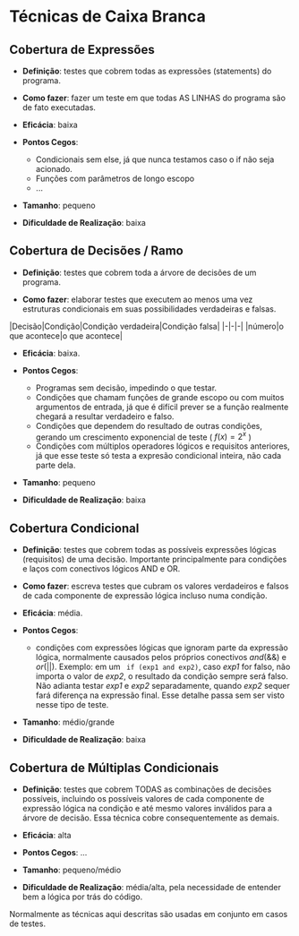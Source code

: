 # Técnicas de Caixa Branca

## Cobertura de Expressões

- **Definição**: testes que cobrem todas as expressões (statements) do programa.

- **Como fazer**: fazer um teste em que todas AS LINHAS do programa são de fato executadas.

- **Eficácia**: baixa

- **Pontos Cegos**:
    - Condicionais sem else, já que nunca testamos caso o if não seja acionado.
    - Funções com parâmetros de longo escopo
    - ...

- **Tamanho**: pequeno

- **Dificuldade de Realização**: baixa

## Cobertura de Decisões / Ramo

- **Definição**: testes que cobrem toda a árvore de decisões de um programa.

- **Como fazer**: elaborar testes que executem ao menos uma vez estruturas condicionais em suas possibilidades verdadeiras e falsas.

|Decisão|Condição|Condição verdadeira|Condição falsa|
|-|-|-|
|número|o que acontece|o que acontece|

- **Eficácia**: baixa.

- **Pontos Cegos**:
    - Programas sem decisão, impedindo o que testar.
    - Condições que chamam funções de grande escopo ou com muitos argumentos de entrada, já que é difícil prever se a função realmente chegará a resultar verdadeiro e falso.
    - Condições que dependem do resultado de outras condições, gerando um crescimento exponencial de teste ( $f(x) = 2^x$ )
    - Condições com múltiplos operadores lógicos e requisitos anteriores, já que esse teste só testa a expresão condicional inteira, não cada parte dela.

- **Tamanho**: pequeno

- **Dificuldade de Realização**: baixa


## Cobertura Condicional

- **Definição**: testes que cobrem todas as possíveis expressões lógicas (requisitos) de uma decisão. Importante principalmente para condições e laços com conectivos lógicos AND e OR.

- **Como fazer**: escreva testes que cubram os valores verdadeiros e falsos de cada componente de expressão lógica incluso numa condição.

- **Eficácia**: média.

- **Pontos Cegos**:
    - condições com expressões lógicas que ignoram parte da expressão lógica, normalmente causados pelos próprios conectivos *and*(&&) e *or*(||). Exemplo: em um ` if (exp1 and exp2)`, caso *exp1* for falso, não importa o valor de *exp2*, o resultado da condição sempre será falso. Não adianta testar *exp1* e *exp2* separadamente, quando *exp2* sequer fará diferença na expressão final. Esse detalhe passa sem ser visto nesse tipo de teste.

- **Tamanho**: médio/grande

- **Dificuldade de Realização**: baixa

## Cobertura de Múltiplas Condicionais

- **Definição**: testes que cobrem TODAS as combinações de decisões possíveis, incluindo os possíveis valores de cada componente de expressão lógica na condição e até mesmo valores inválidos para a árvore de decisão. Essa técnica cobre consequentemente as demais.

- **Eficácia**: alta

- **Pontos Cegos**: ...

- **Tamanho**: pequeno/médio

- **Dificuldade de Realização**: média/alta, pela necessidade de entender bem a lógica por trás do código.


Normalmente as técnicas aqui descritas são usadas em conjunto em casos de testes.
